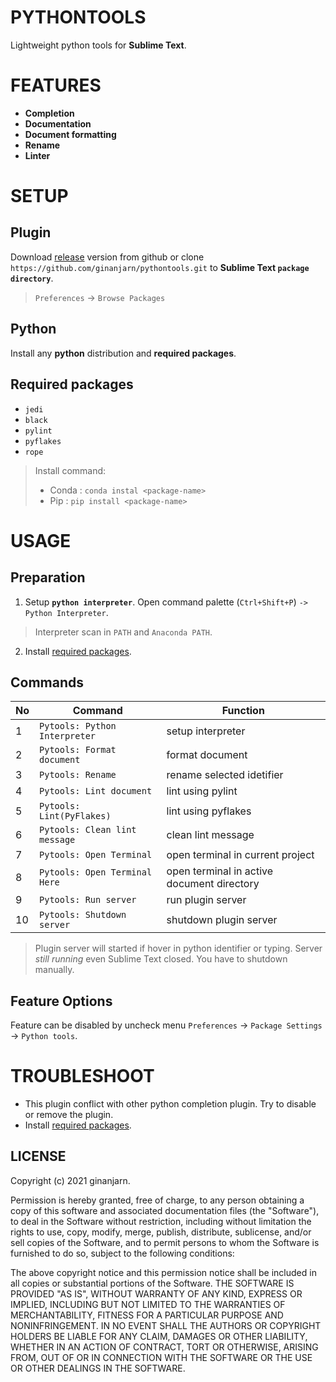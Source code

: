 
# PYTHONTOOLS

Lightweight python tools for **Sublime Text**.

# FEATURES

- **Completion**
- **Documentation**
- **Document formatting**
- **Rename**
- **Linter** 

# SETUP

## Plugin

Download [release](https://github.com/ginanjarn/pythontools/archive/master.zip) version from github or clone `https://github.com/ginanjarn/pythontools.git` to **Sublime Text `package directory`**.

> `Preferences` -> `Browse Packages`

## Python

Install any **python** distribution and **required packages**.

## Required packages

- `jedi`
- `black`
- `pylint`
- `pyflakes`
- `rope`

> Install command:
> * Conda : `conda instal <package-name>`
> * Pip : `pip install <package-name>`

# USAGE

## Preparation

1. Setup **`python interpreter`**. Open command palette (`Ctrl+Shift+P`) `->` `Python Interpreter`.

> Interpreter scan in `PATH` and `Anaconda PATH`.

2. Install [required packages](#Required_Packages).

## Commands

|No|Command|Function|
|--|--|--|
|1|`Pytools: Python Interpreter`|setup interpreter|
|2|`Pytools: Format document`|format document|
|3|`Pytools: Rename`|rename selected idetifier|
|4|`Pytools: Lint document`|lint using pylint|
|5|`Pytools: Lint(PyFlakes)`|lint using pyflakes|
|6|`Pytools: Clean lint message`|clean lint message|
|7|`Pytools: Open Terminal`|open terminal in current project|
|8|`Pytools: Open Terminal Here`|open terminal in active document directory|
|9|`Pytools: Run server`|run plugin server|
|10|`Pytools: Shutdown server`|shutdown plugin server|

> Plugin server will started if hover in python identifier or typing. Server *still running* even Sublime Text closed. You have to shutdown manually.

## Feature Options

Feature can be disabled by uncheck menu `Preferences` -> `Package Settings` -> `Python tools`.

# TROUBLESHOOT

* This plugin conflict with other python completion plugin. Try to disable or remove the plugin.
* Install [required packages](#setup).

## LICENSE

Copyright (c) 2021 ginanjarn.

Permission is hereby granted, free of charge, to any person obtaining a copy of this software and associated documentation files (the "Software"), to deal in the Software without restriction, including without limitation the rights to use, copy, modify, merge, publish, distribute, sublicense, and/or sell copies of the Software, and to permit persons to whom the Software is furnished to do so, subject to the following conditions:

The above copyright notice and this permission notice shall be included in all copies or substantial portions of the Software.
THE SOFTWARE IS PROVIDED "AS IS", WITHOUT WARRANTY OF ANY KIND, EXPRESS OR IMPLIED, INCLUDING BUT NOT LIMITED TO THE WARRANTIES OF MERCHANTABILITY, FITNESS FOR A PARTICULAR PURPOSE AND NONINFRINGEMENT. IN NO EVENT SHALL THE AUTHORS OR COPYRIGHT HOLDERS BE LIABLE FOR ANY CLAIM, DAMAGES OR OTHER LIABILITY, WHETHER IN AN ACTION OF CONTRACT, TORT OR OTHERWISE, ARISING FROM, OUT OF OR IN CONNECTION WITH THE SOFTWARE OR THE USE OR OTHER DEALINGS IN THE SOFTWARE.
